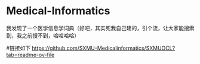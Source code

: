 # Medical-Informatics
我发现了一个医学信息学词典（好吧，其实死我自己建的，引个流，让大家能搜索到，我之前搜不到，哈哈哈哈）

#链接如下
https://github.com/SXMU-Medicalinformatics/SXMUOCL?tab=readme-ov-file

